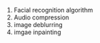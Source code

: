  1. Facial recognition algorithm 
 2. Audio compression
 3. image deblurring
 4. imgae inpainting

<!--
## 1: [Eigenfaces](https://github.com/Pichumaydam/Image-and-audio-processing/blob/main/Eigenfaces.ipynb)
### Explore a PCA-based facial recognition algorithm that is known as EigenFaces. 
We used the [yale face](http://www.cad.zju.edu.cn/home/dengcai/Data/YaleB/YaleB_32x32.mat) dataset. The dataset has 2414 images of faces, from 38 different subjects. Each person appears many times in the database under different lighting conditions, etc. The goal of face recognition is to match a new image of a face to an image in an existing database. 

## 2: Audio Compression

## 3: image deblurring

## 4: imgae inpainting


 -->
 
